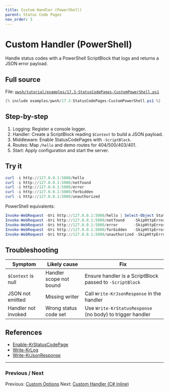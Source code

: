 ```yaml
---
title: Custom Handler (PowerShell)
parent: Status Code Pages
nav_order: 3
---
```


# Custom Handler (PowerShell)

Handle status codes with a PowerShell ScriptBlock that logs and returns a JSON error payload.

## Full source

File: [`pwsh/tutorial/examples/17.3-StatusCodePages-CustomPowerShell.ps1`][17.3-StatusCodePages-CustomPowerShell.ps1]

```powershell
{% include examples/pwsh/17.3-StatusCodePages-CustomPowerShell.ps1 %}
```

## Step-by-step

1. Logging: Register a console logger.
2. Handler: Create a ScriptBlock reading `$Context` to build a JSON payload.
3. Middleware: Enable StatusCodePages with `-ScriptBlock`.
4. Routes: Map `/hello` and demo routes for 404/500/403/401.
5. Start: Apply configuration and start the server.

## Try it

```powershell
curl -i http://127.0.0.1:5000/hello
curl -i http://127.0.0.1:5000/notfound
curl -i http://127.0.0.1:5000/error
curl -i http://127.0.0.1:5000/forbidden
curl -i http://127.0.0.1:5000/unauthorized
```

PowerShell equivalents:

```powershell
Invoke-WebRequest -Uri http://127.0.0.1:5000/hello | Select-Object StatusCode, Content
Invoke-WebRequest -Uri http://127.0.0.1:5000/notfound    -SkipHttpErrorCheck | Select-Object StatusCode, Content | Format-List
Invoke-WebRequest -Uri http://127.0.0.1:5000/error       -SkipHttpErrorCheck | Select-Object StatusCode, Content | Format-List
Invoke-WebRequest -Uri http://127.0.0.1:5000/forbidden   -SkipHttpErrorCheck | Select-Object StatusCode, Content | Format-List
Invoke-WebRequest -Uri http://127.0.0.1:5000/unauthorized -SkipHttpErrorCheck | Select-Object StatusCode, Content | Format-List
```

## Troubleshooting

| Symptom | Likely cause | Fix |
|--------|---------------|-----|
| `$Context` is null | Handler scope not bound | Ensure handler is a ScriptBlock passed to `-ScriptBlock` |
| JSON not emitted | Missing writer | Call `Write-KrJsonResponse` in the handler |
| Handler not invoked | Wrong status code set | Use `Write-KrStatusResponse` (no body) to trigger handler |

## References

- [Enable-KrStatusCodePage][Enable-KrStatusCodePage]
- [Write-KrLog][Write-KrLog]
- [Write-KrJsonResponse][Write-KrJsonResponse]

---

### Previous / Next

Previous: [Custom Options](./2.Custom-Options.md)
Next: [Custom Handler (C# Inline)](./4.Custom-Handler-CSharp-Inline.md)

[17.3-StatusCodePages-CustomPowerShell.ps1]: /pwsh/tutorial/examples/17.3-StatusCodePages-CustomPowerShell.ps1
[Enable-KrStatusCodePage]: /pwsh/cmdlets/Enable-KrStatusCodePage
[Write-KrLog]: /pwsh/cmdlets/Write-KrLog
[Write-KrJsonResponse]: /pwsh/cmdlets/Write-KrJsonResponse
